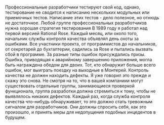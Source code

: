 Профессиональные разработчики тестируют свой код, однако, тестирование не сводится к написанию нескольких модульных или приемочных тестов. 
Написание этих тестов - дело полезное, но отнюдь не достаточное. 
Любой группе профессиональных разработчиков нужна хорошая стратегия тестирования 
В 1989 году я работал над первой версией Rational Rose. 
Каждый месяц, или около того, начальник службы контроля качества объявлял день охоты за ошибками. 
Все участники проекта, от программистов до начальников, от секретарей до бухгалтерии, садились за Rose и пытались вызвать сбой в программе. 
За разные типы ошибок присуждались призы. 
Ошибка, приводящая к аварийному завершению приложения, могла быть награждена обедом для двоих. 
Тот, кто обнаружит больше всего ошибок, мог выиграть поездку на выходные в Монтерей. 
Контроль качества не должен находить дефекты. 
Я уже говорил это прежде и скажу это снова. 
Не смотря на то, что в вашей компаниии могут существовать отдельные группы, занимающиеся проверкой функционала, группа разработки должна стремиться к тому, чтобы не выявлялось никаких дефектов. 
Каждый раз, когда служба контроля качества что-нибудь обнаруживает, то это должно стать тревожным сигналом для разработчиков. 
Они должны спросить себя, как это произошло, и принять меры для недопущения подобных инцедентов в будущем. 